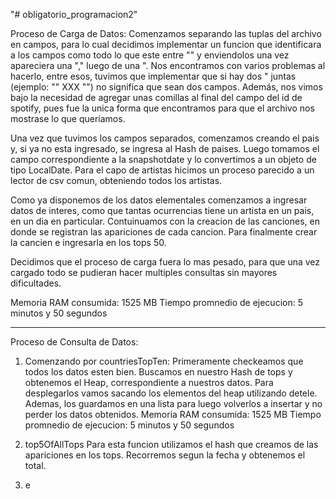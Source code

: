 "# obligatorio_programacion2" 

Proceso de Carga de Datos:
Comenzamos separando las tuplas del archivo en campos, para lo cual decidimos implementar un funcion que identificara a 
los campos como todo lo que este entre "" y enviendolos una vez apareciera una "," luego de una ". Nos encontramos con 
varios problemas al hacerlo, entre esos, tuvimos que implementar que si hay dos " juntas (ejemplo: "" XXX "") no 
significa que sean dos campos.
Además, nos vimos bajo la necesidad de agregar unas comillas al final del campo del id de spotify, pues fue la unica
forma que encontramos para que el archivo nos mostrase lo que queriamos.

Una vez que tuvimos los campos separados, comenzamos creando el pais y, si ya no esta ingresado, se ingresa al Hash de
paises. Luego tomamos el campo correspondiente a la snapshotdate y lo convertimos a un objeto de tipo LocalDate.
Para el capo de artistas hicimos un proceso parecido a un lector de csv comun, obteniendo todos los artistas.

Como ya disponemos de los datos elementales comenzamos a ingresar datos de interes, como que tantas ocurrencias tiene un
artista en un pais, en un dia en particular. 
Contuinuamos con la creacion de las canciones, en donde se registran las apariciones de cada cancion. Para finalmente 
crear la cancien e ingresarla en los tops 50.

Decidimos que el proceso de carga fuera lo mas pesado, para que una vez cargado todo se pudieran hacer multiples 
consultas sin mayores dificultades. 

Memoria RAM consumida: 1525 MB
Tiempo promnedio de ejecucion: 5 minutos y 50 segundos

------------------------------------------------------------------------------------------------------------------------
Proceso de Consulta de Datos:

1) Comenzando por countriesTopTen:
Primeramente checkeamos que todos los datos esten bien. Buscamos en nuestro Hash de tops y obtenemos el Heap,
correspondiente a nuestros datos. Para desplegarlos vamos sacando los elementos del heap utilizando detele. Ademas,
los guardamos en una lista para luego volverlos a insertar y no perder los datos obtenidos.
Memoria RAM consumida: 1525 MB
Tiempo promnedio de ejecucion: 5 minutos y 50 segundos


2) top5OfAllTops
Para esta funcion utilizamos el hash que creamos de las apariciones en los tops. Recorremos segun la fecha y obtenemos 
el total.

3) e
